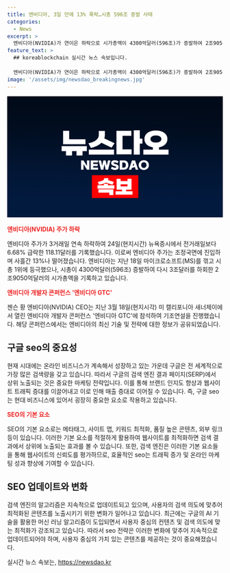 ```yaml
---
title: 엔비디아, 3일 만에 13% 폭락…시총 596조 증발 사태
categories:
  - News
excerpt: >
  엔비디아(NVIDIA)가 연이은 하락으로 시가총액이 4300억달러(596조)가 증발하여 2조9050억달러로 하락했다. 엔비디아 GTC에 CEO가 참석하며 주가 하락에 대비해야 할 시기로 판단되며, 24일(현지시간) 뉴욕증시에서는 6.68% 하락한 118.11달러를 기록했다. 생성형 AI 주도주로서의 입지를 위기에 처했으며, MS, 애플에 이어 미국 대기업 중 3위에 해당하게 되었다.
feature_text: >
  ## koreablockchain 실시간 뉴스 속보입니다.

  엔비디아(NVIDIA)가 연이은 하락으로 시가총액이 4300억달러(596조)가 증발하여 2조9050억달러로 하락했다. 엔비디아 GTC에 CEO가 참석하며 주가 하락에 대비해야 할 시기로 판단되며, 24일(현지시간) 뉴욕증시에서는 6.68% 하락한 118.11달러를 기록했다. 생성형 AI 주도주로서의 입지를 위기에 처했으며, MS, 애플에 이어 미국 대기업 중 3위에 해당하게 되었다.
image: '/assets/img/newsdao_breakingnews.jpg'
---
```


<p><img src="/assets/img/newsdao_breakingnews.jpg" alt="koreablockchain 속보" /></p>

<p><b><span style="color: #ee2323;">엔비디아(NVIDIA) 주가 하락</span></b></p>

<p data-ke-size="size16">엔비디아 주가가 3거래일 연속 하락하여 24일(현지시간) 뉴욕증시에서 전거래일보다 6.68% 급락한 118.11달러를 기록했습니다. 이로써 엔비디아 주가는 조정국면에 진입하며 사흘간 13%나 떨어졌습니다. 엔비디아는 지난 18일 마이크로소프트(MS)를 꺾고 시총 1위에 등극했으나, 시총이 4300억달러(596조) 증발하여 다시 3조달러를 하회한 2조9050억달러의 시가총액을 기록하고 있습니다.</p>

<p><b><span style="color: #ee2323;">엔비디아 개발자 콘퍼런스 '엔비디아 GTC'</span></b></p>

<p data-ke-size="size16">젠슨 황 엔비디아(NVIDIA) CEO는 지난 3월 18일(현지시각) 미 캘리포니아 새너제이에서 열린 엔비디아 개발자 콘퍼런스 '엔비디아 GTC'에 참석하여 기조연설을 진행했습니다. 해당 콘퍼런스에서는 엔비디아의 최신 기술 및 전략에 대한 정보가 공유되었습니다. </p>

<h2 data-ke-size="size26">구글 seo의 중요성</h2>

<p data-ke-size="size16">현재 시대에는 온라인 비즈니스가 계속해서 성장하고 있는 가운데 구글은 전 세계적으로 가장 많은 검색량을 갖고 있습니다. 따라서 구글의 검색 엔진 결과 페이지(SERP)에서 상위 노출되는 것은 중요한 마케팅 전략입니다. 이를 통해 브랜드 인지도 향상과 웹사이트 트래픽 증대를 이끌어내고 이로 인해 매출 증대로 이어질 수 있습니다. 즉, 구글 seo는 현대 비즈니스에 있어서 굉장히 중요한 요소로 작용하고 있습니다. </p>

<p><b><span style="color: #ee2323;">SEO의 기본 요소</span></b></p>

<p data-ke-size="size16">SEO의 기본 요소로는 메타태그, 사이트 맵, 키워드 최적화, 품질 높은 콘텐츠, 외부 링크 등이 있습니다. 이러한 기본 요소를 적절하게 활용하여 웹사이트를 최적화하면 검색 결과에서 상위에 노출되는 효과를 볼 수 있습니다. 또한, 검색 엔진은 이러한 기본 요소들을 통해 웹사이트의 신뢰도를 평가하므로, 효율적인 seo는 트래픽 증가 및 온라인 마케팅 성과 향상에 기여할 수 있습니다.</p>

<h2 data-ke-size="size26">SEO 업데이트와 변화</h2>

<p data-ke-size="size16">검색 엔진의 알고리즘은 지속적으로 업데이트되고 있으며, 사용자의 검색 의도에 맞추어 최적화된 콘텐츠를 노출시키기 위한 변화가 일어나고 있습니다. 최근에는 구글의 AI 기술을 활용한 머신 러닝 알고리즘이 도입되면서 사용자 중심의 컨텐츠 및 검색 의도에 맞는 최적화가 강조되고 있습니다. 따라서 seo 전략은 이러한 변화에 맞추어 지속적으로 업데이트되어야 하며, 사용자 중심의 가치 있는 콘텐츠를 제공하는 것이 중요해졌습니다. </p>
실시간 뉴스 속보는, <a href="https://newsdao.kr" rel="dofollow">https://newsdao.kr</a>


